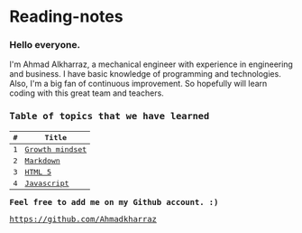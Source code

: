 # Reading-notes

### Hello everyone.
I'm Ahmad Alkharraz, a mechanical engineer with experience in engineering and business.
I have basic knowledge of programming and technologies. Also, I'm a big fan of continuous improvement.
So hopefully will learn coding with this great team and teachers.

<kbd>

### Table of topics that we have learned

| #  | Title |
| ------------- | ------------- |
| 1  | [Growth mindset](growthmindset.md)  |
| 2  | [Markdown](markdown.md) |
| 3  | [HTML 5](HTML5.md) |
| 4  | [Javascript](Javascript.md) |



<kbd>

**Feel free to add me on my Github account. :)**

https://github.com/Ahmadkharraz

